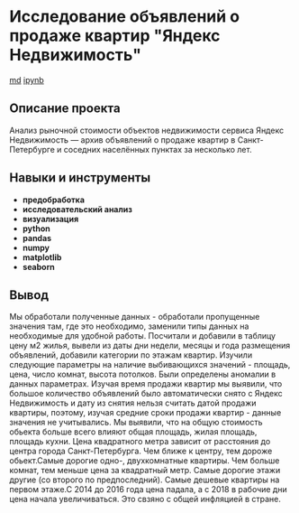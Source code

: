 # Исследование объявлений о продаже квартир "Яндекс Недвижимость"

[md](https://github.com/aq2003/Portfolio/blob/main/Analyzing%20Texts/P13_Portfolio.md)    [ipynb](https://github.com/aq2003/Portfolio/blob/main/Analyzing%20Texts/P13_Portfolio.ipynb)

## Описание проекта

Анализ рыночной стоимости объектов недвижимости сервиса Яндекс Недвижимость — архив объявлений о продаже квартир в Санкт-Петербурге и соседних населённых пунктах за несколько лет.



## Навыки и инструменты

- **предобработка**
- **исследовательский анализ**
- **визуализация**
- **python**
- **pandas**
- **numpy**
- **matplotlib**
- **seaborn**



## Вывод

Мы обработали полученные данных - обработали пропущенные значения там, где это необходимо, заменили типы данных на необходимые для удобной работы.
Посчитали и добавили в таблицу цену м2 жилья, вывели из даты дни недели, месяцы и года размещения объявлений, добавили категории по этажам квартир.
Изучили следующие параметры на наличие выбивающихся значений - площадь, цена, число комнат, высота потолков. Были определены аномалии в данных параметрах. Изучая время продажи квартир мы выявили, что большое количество объявлений было автоматически снято с Яндекс Недвижимость и дату из снятия нельзя считать датой продажи квартиры, поэтому, изучая средние сроки продажи квартир - данные значения не учитывались.
Мы выявили, что на общую стоимость обьекта больше всего влияют общая площадь, жилая площадь, площадь кухни. Цена квадратного метра зависит от расстояния до центра города Санкт-Петербурга. Чем ближе к центру, тем дороже обьект.Самые дорогие одно-, двухкомнатные квартиры. Чем больше комнат, тем меньше цена за квадратный метр. Самые дорогие этажи другие (со второго по предпоследний). Самые дешевые квартиры на первом этаже.С 2014 до 2016 года цена падала, а c 2018 в рабочие дни цена начала увеличиваться. Это свзяно с общей инфляцией в стране.
